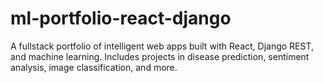 # ml-portfolio-react-django
A fullstack portfolio of intelligent web apps built with React, Django REST, and machine learning. Includes projects in disease prediction, sentiment analysis, image classification, and more.
